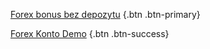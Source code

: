[Forex bonus bez depozytu](http://www.forexsrovnavac.cz/pl/forex-bonus-no-deposit-bez-depozytu) {.btn .btn-primary}

[Forex Konto Demo](http://www.forexsrovnavac.cz/pl/forex-konto-demo#section-1) {.btn .btn-success}